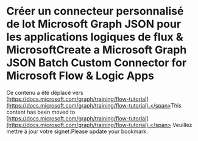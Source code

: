 # <a name="create-a-microsoft-graph-json-batch-custom-connector-for-microsoft-flow--logic-apps"></a><span data-ttu-id="d53d2-101">Créer un connecteur personnalisé de lot Microsoft Graph JSON pour les applications logiques de flux & Microsoft</span><span class="sxs-lookup"><span data-stu-id="d53d2-101">Create a Microsoft Graph JSON Batch Custom Connector for Microsoft Flow & Logic Apps</span></span>

<span data-ttu-id="d53d2-102">Ce contenu a été déplacé vers [https://docs.microsoft.com/graph/training/flow-tutorial](https://docs.microsoft.com/graph/training/flow-tutorial).</span><span class="sxs-lookup"><span data-stu-id="d53d2-102">This content has been moved to [https://docs.microsoft.com/graph/training/flow-tutorial](https://docs.microsoft.com/graph/training/flow-tutorial).</span></span> <span data-ttu-id="d53d2-103">Veuillez mettre à jour votre signet.</span><span class="sxs-lookup"><span data-stu-id="d53d2-103">Please update your bookmark.</span></span>
